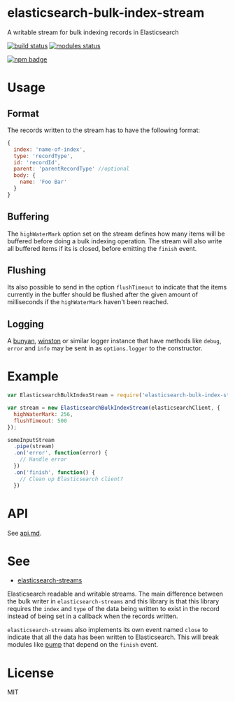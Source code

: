 # elasticsearch-bulk-index-stream

A writable stream for bulk indexing records in Elasticsearch

[![build status](https://travis-ci.org/voldern/elasticsearch-bulk-index-stream.svg)](https://travis-ci.org/voldern/elasticsearch-bulk-index-stream)
[![modules status](https://david-dm.org/voldern/elasticsearch-bulk-index-stream.svg)](https://david-dm.org/voldern/elasticsearch-bulk-index-stream)

[![npm badge](https://nodei.co/npm/elasticsearch-bulk-index-stream.png?downloads=true)](https://nodei.co/npm/elasticsearch-bulk-index-stream)

# Usage

## Format

The records written to the stream has to have the following format:
```javascript
{
  index: 'name-of-index',
  type: 'recordType',
  id: 'recordId',
  parent: 'parentRecordType' //optional
  body: {
    name: 'Foo Bar'
  }
}
```

## Buffering

The `highWaterMark` option set on the stream defines how many items
will be buffered before doing a bulk indexing operation. The stream
will also write all buffered items if its is closed, before emitting
the `finish` event.

## Flushing

Its also possible to send in the option `flushTimeout` to indicate
that the items currently in the buffer should be flushed after the
given amount of milliseconds if the `highWaterMark` haven't been
reached.

## Logging

A [bunyan](https://www.npmjs.com/package/bunyan),
[winston](https://www.npmjs.com/package/winston) or similar logger
instance that have methods like `debug`, `error` and `info` may be
sent in as `options.logger` to the constructor.

# Example

```javascript
var ElasticsearchBulkIndexStream = require('elasticsearch-bulk-index-stream');

var stream = new ElasticsearchBulkIndexStream(elasticsearchClient, {
  highWaterMark: 256,
  flushTimeout: 500
});

someInputStream
  .pipe(stream)
  .on('error', function(error) {
    // Handle error
  })
  .on('finish', function() {
    // Clean up Elasticsearch client?
  })
```

# API

See [api.md](api.md).

# See

- [elasticsearch-streams](https://www.npmjs.com/package/elasticsearch-streams)

Elasticsearch readable and writable streams. The main difference
between the bulk writer in `elasticsearch-streams` and this library is
that this library requires the `index` and `type` of the data being
written to exist in the record instead of being set in a callback when
the records written.

`elasticsearch-streams` also implements its own event named `close` to
indicate that all the data has been written to Elasticsearch. This
will break modules like [pump](https://www.npmjs.com/package/pump)
that depend on the `finish` event.

# License

MIT
